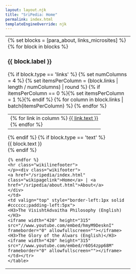 ```yaml
---
layout: layout.njk
title: "SriPedia: Home"
permalink: index.html
templateEngineOverride: njk
---
```

<table>
<tr><td valign=top width=380px>
    {% set blocks = [para_about, links_microsites] %}
    {% for block in blocks %}
    <H3>{{ block.label }}</H3>
    {% if block.type == 'links' %}
    <table border="0" cellpadding="5" cellspacing="0" width="100%">
        <tbody><tr>
        {% set numColumns = 4 %}
        {% set itemsPerColumn = (block.links | length / numColumns) | round %}
        {% if itemsPerColumn == 0 %}{% set itemsPerColumn = 1 %}{% endif %}
        {% for column in block.links | batch(itemsPerColumn) %}
        <td valign="top" style="line-height:1.25;">
        {% for link in column %}
        <a href="{{ link.url }}"{% if link.class %} class="{{ link.class }}"{% endif %}>{{ link.text }}</a><br>
        {% endfor %}
        </td>
        {% endfor %}
    </tr></tbody></table>
    {% endif %}
    {% if block.type == 'text' %}
        <div style="word-wrap: break-word;white-space: pre-line;">{{ block.text }}</div>
    {% endif %}

    {% endfor %}
    <hr class="wikilinefooter">
    </p><div class="wikifooter">
    <a href="/sripedia/index.html" class="wikipagelink">Home</a> | <a href="/sripedia/about.html">About</a>
    </div>
    </td>
    <td valign="top" style="border-left:1px solid #cccccc;padding-left:5px">
    <H3>The VisishtAdvaitha Philosophy (English)</H3>
    <iframe width="420" height="315" src="//www.youtube.com/embed/hmyM9DesknI" frameborder="0" allowfullscreen=""></iframe>
    <H3>The Glory of the Alwars (English)</H3>
    <iframe width="420" height="315" src="//www.youtube.com/embed/r6OS4zpp68M" frameborder="0" allowfullscreen=""></iframe>
    </td></tr>
    </table>
</table>